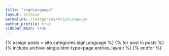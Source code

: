 ```yaml
---
title: "signLanguage"
layout: archive
permalink: /categories/#signLanguage
author_profile: true
sidebar_main: true
---
```



{% assign posts = site.categories.signLanguage %}
{% for post in posts %} {% include archive-single.html type=page.entries_layout %} {% endfor %}